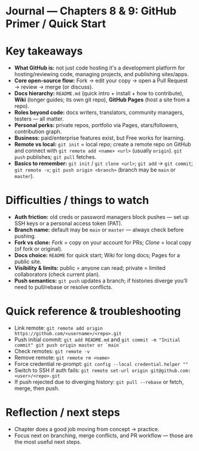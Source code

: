# Journal — Chapters 8 & 9: GitHub Primer / Quick Start
# Key takeaways
-   **What GitHub is:** not just code hosting it's a development platform for hosting/reviewing code, managing projects, and publishing sites/apps.
-   **Core open-source flow:** Fork → edit your copy → open a Pull Request → review → merge (or discuss).
-   **Docs hierarchy:** `README.md` (quick intro + install + how to contribute), **Wiki** (longer guides; its own git repo), **GitHub Pages** (host a site from a repo).
-   **Roles beyond code:** docs writers, translators, community managers, testers — all matter.
-   **Personal perks:** private repos, portfolio via Pages, stars/followers, contribution graph.
-   **Business:** paid/enterprise features exist, but Free works for learning.
-   **Remote vs local:** `git init` = local repo; create a remote repo on GitHub and connect with `git remote add <name> <url>` (usually `origin`). `git push` publishes; `git pull` fetches.
-   **Basics to remember:** `git init` / `git clone <url>`; `git add` → `git commit`; `git remote -v`; `git push origin <branch>` (branch may be `main` or `master`).
# Difficulties / things to watch
-   **Auth friction:** old creds or password managers block pushes — set up SSH keys or a personal access token (PAT).
-   **Branch name:** default may be `main` or `master` — always check before pushing.
-   **Fork vs clone:** _Fork_ = copy on your account for PRs; _Clone_ = local copy (of fork or original).
-   **Docs choice:** `README` for quick start; Wiki for long docs; Pages for a public site.
-   **Visibility & limits:** public = anyone can read; private = limited collaborators (check current plan).
-   **Push semantics:** `git push` updates a branch; if histories diverge you’ll need to pull/rebase or resolve conflicts.
# Quick reference & troubleshooting
-   Link remote: `git remote add origin https://github.com/<username>/<repo>.git`
-   Push initial commit: ``git add README.md`` and ``git commit -m "Initial commit" git push origin master or `main` `` 
-   Check remotes: `git remote -v`
-   Remove remote: `git remote rm <name>`
-   Force credential re-prompt: `git config --local credential.helper ""`
-   Switch to SSH if auth fails: `git remote set-url origin git@github.com:<user>/<repo>.git`
-   If push rejected due to diverging history: `git pull --rebase` or fetch, merge, then push.
# Reflection / next steps
-   Chapter does a good job moving from concept → practice.
-   Focus next on branching, merge conflicts, and PR workflow — those are the most useful next steps.